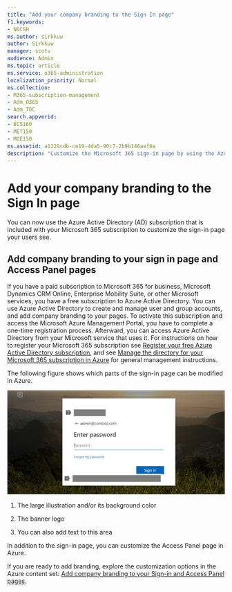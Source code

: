 ```yaml
---
title: "Add your company branding to the Sign In page"
f1.keywords:
- NOCSH
ms.author: sirkkuw
author: Sirkkuw
manager: scotv
audience: Admin
ms.topic: article
ms.service: o365-administration
localization_priority: Normal
ms.collection: 
- M365-subscription-management 
- Adm_O365
- Adm_TOC
search.appverid:
- BCS160
- MET150
- MOE150
ms.assetid: a1229cdb-ce19-4da5-90c7-2b9b146aef0a
description: "Customize the Microsoft 365 sign-in page by using the Azure Active Directory. You can add an illustration, a logo, and text to the sign-in page."
---
```


# Add your company branding to the Sign In page

 You can now use the Azure Active Directory (AD) subscription that is included with your Microsoft 365 subscription to customize the sign-in page your users see. 
  
## Add company branding to your sign in page and Access Panel pages

If you have a paid subscription to Microsoft 365 for business, Microsoft Dynamics CRM Online, Enterprise Mobility Suite, or other Microsoft services, you have a free subscription to Azure Active Directory. You can use Azure Active Directory to create and manage user and group accounts, and add company branding to your pages. To activate this subscription and access the Microsoft Azure Management Portal, you have to complete a one-time registration process. Afterward, you can access Azure Active Directory from your Microsoft service that uses it. For instructions on how to register your Microsoft 365 subscription see [Register your free Azure Active Directory subscription](https://go.microsoft.com/fwlink/p/?LinkID=527966), and see [Manage the directory for your Microsoft 365 subscription in Azure](https://go.microsoft.com/fwlink/p/?LinkId=620076) for general management instructions. 
  
The following figure shows which parts of the sign-in page can be modified in Azure.
  
![Areas of the sign-in page you can customize.](../../media/screenshotbranding.png)
  
1. The large illustration and/or its background color
    
2. The banner logo
    
3. You can also add text to this area
    
In addition to the sign-in page, you can customize the Access Panel page in Azure.
  
If you are ready to add branding, explore the customization options in the Azure content set: [Add company branding to your Sign-in and Access Panel pages](https://go.microsoft.com/fwlink/p/?LinkId=620077).
